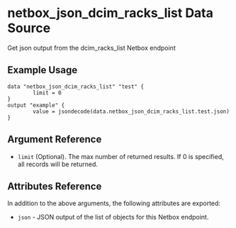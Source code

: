 # netbox\_json\_dcim\_racks\_list Data Source

Get json output from the dcim_racks_list Netbox endpoint

## Example Usage

```hcl
data "netbox_json_dcim_racks_list" "test" {
        limit = 0
}
output "example" {
        value = jsondecode(data.netbox_json_dcim_racks_list.test.json)
}
```

## Argument Reference

* ``limit`` (Optional). The max number of returned results. If 0 is specified, all records will be returned.

## Attributes Reference

In addition to the above arguments, the following attributes are exported:
* ``json`` - JSON output of the list of objects for this Netbox endpoint.

